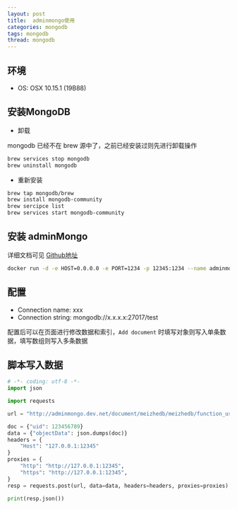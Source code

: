 ```yaml
---
layout: post
title:  adminmongo使用
categories: mongodb
tags: mongodb
thread: mongodb
---
```


## 环境

* OS: OSX 10.15.1 (19B88)

## 安装MongoDB

* 卸载

mongodb 已经不在 brew 源中了，之前已经安装过则先进行卸载操作

```bash
brew services stop mongodb
brew uninstall mongodb
```

* 重新安装

```bash
brew tap mongodb/brew
brew install mongodb-community
brew sercipce list
brew services start mongodb-community
```

## 安装 adminMongo

详细文档可见 [Github地址](http://github.com/mrvautin/adminmongo)

```bash
docker run -d -e HOST=0.0.0.0 -e PORT=1234 -p 12345:1234 --name adminmongo mrvautin/adminmongo
```

## 配置

* Connection name: xxx
* Connection string: mongodb://x.x.x.x:27017/test

配置后可以在页面进行修改数据和索引，`Add document` 时填写对象则写入单条数据，填写数组则写入多条数据

## 脚本写入数据

```python
# -*- coding: utf-8 -*-
import json

import requests

url = "http://adminmongo.dev.net/document/meizhedb/meizhedb/function_used/insert_doc"

doc = {"uid": 123456789}
data = {"objectData": json.dumps(doc)}
headers = {
    "Host": "127.0.0.1:12345"
}
proxies = {
    "http": "http://127.0.0.1:12345",
    "https": "http://127.0.0.1:12345",
}
resp = requests.post(url, data=data, headers=headers, proxies=proxies)

print(resp.json())
```
